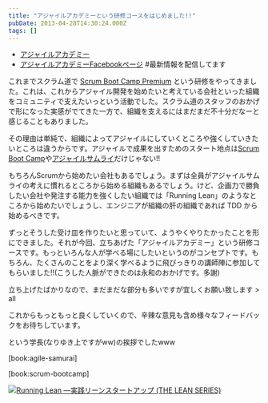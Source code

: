 ```yaml
---
title: "アジャイルアカデミーという研修コースをはじめました!!"
pubDate: 2013-04-28T14:30:24.000Z
tags: []
---
```


- [アジャイルアカデミー](http://event.shoeisha.jp/aa)
- [アジャイルアカデミーFacebookページ](https://www.facebook.com/AgileAcademy.jp) #最新情報を配信してます

これまでスクラム道で [Scrum Boot Camp Premium](http://enterprisezine.jp/pma/special/01) という研修をやってきました。これは、これからアジャイル開発を始めたいと考えている会社といった組織をコミュニティで支えたいっという活動でした。スクラム道のスタッフのおかげで形になった実感がでてきた一方で、組織を支えるにはまだまだ不十分だなーと感じることもありました。

その理由は単純で、組織によってアジャイルにしていくところや強くしていきたいところは違うからです。アジャイルで成果を出すためのスタート地点は[Scrum Boot Camp](http://www.amazon.co.jp/gp/product/4798129712/ref=as_li_ss_tl?ie=UTF8&camp=247&creative=7399&creativeASIN=4798129712&linkCode=as2&tag=nawoto07-22)や[アジャイルサムライ](http://www.amazon.co.jp/gp/product/4274068560/ref=as_li_ss_tl?ie=UTF8&camp=247&creative=7399&creativeASIN=4274068560&linkCode=as2&tag=nawoto07-22)だけじゃない!!

もちろんScrumから始めたい会社もあるでしょう。まずは全員がアジャイルサムライの考えに慣れるところから始める組織もあるでしょう。けど、企画力で勝負したい会社や発注する能力を強くしたい組織では「Running Lean」のようなところから始めたいでしょうし、エンジニアが組織の肝の組織であれば TDD から始めるべきです。

ずっとそうした受け皿を作りたいと思っていて、ようやくやりたかったことを形にできました。それが今回、立ちあげた「アジャイルアカデミー」という研修コースです。もっといろんな人が学べる場にしたいというのがコンセプトです。もちろん、たくさんのことをより深く学べるように飛びっきりの講師陣に参加してもらいました!!(こうした人脈ができたのは永和のおかげです。多謝)

立ち上げたばかりなので、まだまだな部分も多いですが宜しくお願い致します > all

これからもっともっと良くしていくので、辛辣な意見も含め様々なフィードバックをお待ちしています。

という学長(なりゆき上ですがww)の挨拶でしたwww


[book:agile-samurai]



[book:scrum-bootcamp]


[![Running Lean ―実践リーンスタートアップ (THE LEAN SERIES)](https://images-fe.ssl-images-amazon.com/images/I/41n0JPz%2BDrL._SL160_.jpg)](http://d.hatena.ne.jp/asin/4873115914/nawoto07-22)